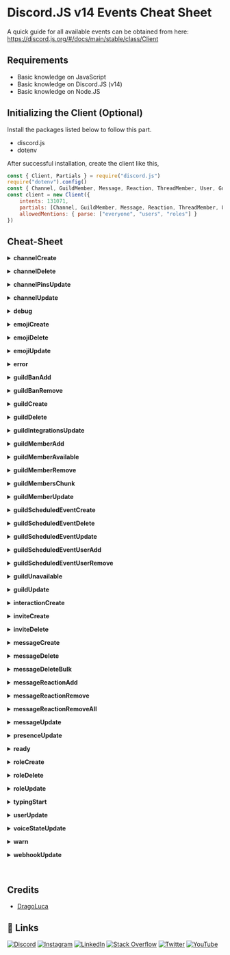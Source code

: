 # Discord.JS v14 Events Cheat Sheet

A quick guide for all available events can be obtained from here: https://discord.js.org/#/docs/main/stable/class/Client


## Requirements

- Basic knowledge on JavaScript
- Basic knowledge on Discord.JS (v14)
- Basic knowledge on Node.JS


## Initializing the Client (Optional)

Install the packages listed below to follow this part.
- discord.js
- dotenv

After successful installation, create the client like this,
```js
const { Client, Partials } = require("discord.js")
require("dotenv").config()
const { Channel, GuildMember, Message, Reaction, ThreadMember, User, GuildScheduledEvent } = Partials
const client = new Client({
    intents: 131071,
    partials: [Channel, GuildMember, Message, Reaction, ThreadMember, User, GuildScheduledEvent],
    allowedMentions: { parse: ["everyone", "users", "roles"] }
})
```

## Cheat-Sheet

<p>
<details>
<summary><strong>channelCreate</strong></summary>
<br/>

`Description:` Emitted whenever a guild channel is created.

| PARAMETER | Type     |Description                |
| :-------- | :------- | :------------------------- |
| `channel` | `GuildChannel` | The channel that was created |

```js
client.on("channelCreate", (channel) => {
    console.log(`${channel} has been created`)
})
```

</details>
</p>

<p>
<details>
<summary><strong>channelDelete</strong></summary>
<br/>

`Description:` Emitted whenever a guild channel is deleted.

| PARAMETER | Type     |Description                |
| :-------- | :------- | :------------------------- |
| `channel` | `GuildChannel` | The channel that was deleted |

```js
client.on("channelDelete", (channel) => {
    console.log(`${channel} has been deleted`)
})
```

</details>
</p>

<p>
<details>
<summary><strong>channelPinsUpdate</strong></summary>
<br/>

`Description:` Emitted whenever the pins of a channel are updated. Due to the nature of the WebSocket event, not much information can be provided easily here - you need to manually check the pins yourself.

| PARAMETER | Type     |Description                |
| :-------- | :------- | :------------------------- |
| `channel` | `GuildChannel` | The time of the pins update |
| `time` | `Date` | The channel that was deleted |

```js
client.on("channelPinsUpdate", (channel, time) => {
    console.log(`${channel}'s pin has been updated at ${time}`)
})
```

</details>
</p>

<p>
<details>
<summary><strong>channelUpdate</strong></summary>
<br/>

`Description:` Emitted whenever a channel is updated - e.g. name change, topic change, channel type change.

| PARAMETER | Type     |Description                |
| :-------- | :------- | :------------------------- |
| `oldChannel` | `DMChannel/GuildChannel` | The channel before the update |
| `newChannel` | `DMChannel/GuildChannel` |  The channel after the update |

```js
client.on("channelUpdate", (oldChannel, newChannel) => {
    console.log(`A channel's data has been updated`)
    console.log(`${newChannel}'s name has been updated from, ${oldChannel.name} to ${newChannel.name}`)
})
```

</details>
</p>

<p>
<details>
<summary><strong>debug</strong></summary>
<br/>

`Description:` Emitted for general debugging information.

| PARAMETER | Type     |Description                |
| :-------- | :------- | :------------------------- |
| `info` | `String` | The debug information |

```js
client.on("debug", (info) => {
    console.log(`Debug logged as ${info}`)
})
```

</details>
</p>

<p>
<details>
<summary><strong>emojiCreate</strong></summary>
<br/>

`Description:` Emitted whenever a custom emoji is created in a guild.

| PARAMETER | Type     |Description                |
| :-------- | :------- | :------------------------- |
| `emoji` | `GuildEmoji` | The emoji that was created |

```js
client.on("emojiCreate", (emoji) => {
    console.log(`${emoji} has been created in ${emoji.guild.name}`)
})
```

</details>
</p>

<p>
<details>
<summary><strong>emojiDelete</strong></summary>
<br/>

`Description:` Emitted whenever a custom emoji is deleted in a guild.

| PARAMETER | Type     |Description                |
| :-------- | :------- | :------------------------- |
| `emoji` | `GuildEmoji` | The emoji that was deleted |

```js
client.on("emojiDelete", (emoji) => {
    console.log(`${emoji} has been deleted in ${emoji.guild.name}`)
})
```

</details>
</p>

<p>
<details>
<summary><strong>emojiUpdate</strong></summary>
<br/>

`Description:` Emitted whenever a custom guild emoji is updated.

| PARAMETER | Type     |Description                |
| :-------- | :------- | :------------------------- |
| `oldEmoji` | `GuildEmoji` | The old emoji |
| `newEmoji` | `GuildEmoji` | The new emoji |

```js
client.on("emojiUpdate", (oldEmoji, newEmoji) => {
    console.log(`An emoji has been updated`)
    console.log(`${oldEmoji.name} has been updated to ${newEmoji.name}`)
})
```

</details>
</p>

<p>
<details>
<summary><strong>error</strong></summary>
<br/>

`Description:` Emitted whenever the client's WebSocket encounters a connection error.

| PARAMETER | Type     |Description                |
| :-------- | :------- | :------------------------- |
| `error` | `Error` | The encountered error |

```js
client.on("error", (error) => {
    console.log(`Client encountered a connection error: ${error}`)
})
```

</details>
</p>

<p>
<details>
<summary><strong>guildBanAdd</strong></summary>
<br/>

`Description:` Emitted whenever a member is banned from a guild.

| PARAMETER | Type     |Description                |
| :-------- | :------- | :------------------------- |
| `ban` | `GuildBan` | The ban that occurred |

```js
client.on("guildBanAdd", (ban) => {
    console.log(`${ban.user.tag} has been banned from ${ban.guild.name}`)
})
```

</details>
</p>

<p>
<details>
<summary><strong>guildBanRemove</strong></summary>
<br/>

`Description:` Emitted whenever a member is unbanned from a guild.

| PARAMETER | Type     |Description                |
| :-------- | :------- | :------------------------- |
| `ban` | `GuildBan` | The ban that was removed |

```js
client.on("guildBanRemove", (ban) => {
    console.log(`${ban.user.tag} has been unbanned from ${ban.guild.name}`)
})
```

</details>
</p>

<p>
<details>
<summary><strong>guildCreate</strong></summary>
<br/>

`Description:` Emitted whenever the client joins a guild.

| PARAMETER | Type     |Description                |
| :-------- | :------- | :------------------------- |
| `guild` | `Guild` | The created guild |

```js
client.on("guildCreate", (guild) => {
    console.log(`The bot has joined ${guild.name}`)
})
```

</details>
</p>

<p>
<details>
<summary><strong>guildDelete</strong></summary>
<br/>

`Description:` Emitted whenever a guild kicks the client or the guild is deleted/left.

| PARAMETER | Type     |Description                |
| :-------- | :------- | :------------------------- |
| `guild` | `Guild` | The guild that was deleted |

```js
client.on("guildDelete", (guild) => {
    console.log(`The bot has left ${guild.name}`)
})
```

</details>
</p>

<p>
<details>
<summary><strong>guildIntegrationsUpdate</strong></summary>
<br/>

`Description:` Emitted whenever a guild integration is updated.

| PARAMETER | Type     |Description                |
| :-------- | :------- | :------------------------- |
| `guild` | `Guild` | The guild whose integrations were updated |

```js
client.on("guildIntegrationsUpdate", (guild) => {
    console.log(`An integration has been updated in ${guild.name}`)
})
```

</details>
</p>

<p>
<details>
<summary><strong>guildMemberAdd</strong></summary>
<br/>

`Description:` Emitted whenever a user joins a guild.

| PARAMETER | Type     |Description                |
| :-------- | :------- | :------------------------- |
| `member` | `GuildMember` | The member that has joined a guild |

```js
client.on("guildMemberAdd", (member) => {
    console.log(`${member.tag} has joined the server`)
})
```

</details>
</p>

<p>
<details>
<summary><strong>guildMemberAvailable</strong></summary>
<br/>

`Description:` Emitted whenever a member becomes available in a large guild.

| PARAMETER | Type     |Description                |
| :-------- | :------- | :------------------------- |
| `member` | `GuildMember` | The member that became available |

```js
client.on("guildMemberAvailable", (member) => {
    console.log(`${member.tag} is now available in ${member.guild.name}`)
})
```

</details>
</p>

<p>
<details>
<summary><strong>guildMemberRemove</strong></summary>
<br/>

`Description:` Emitted whenever a member leaves a guild, or is kicked.

| PARAMETER | Type     |Description                |
| :-------- | :------- | :------------------------- |
| `member` | `GuildMember` | The member that has left/been kicked from the guild |

```js
client.on("guildMemberRemove", (member) => {
    console.log(`${member.tag} has left the server`)
})
```

</details>
</p>

<p>
<details>
<summary><strong>guildMembersChunk</strong></summary>
<br/>

`Description:` Emitted whenever a chunk of guild members is received (all members come from the same guild).

| PARAMETER | Type     |Description                |
| :-------- | :------- | :------------------------- |
| `members` | `Collection <Snowflake, GuildMember>` | The members in the chunk |
| `guild` | `Guild` | The guild related to the member chunk |
| `chunk` | `GuildMembersChunk` | Properties of the received chunk |

```js
client.on("guildMembersChunk", (members, guild, chunk) => {
    console.log(`${members.map(member => member.user.tag).join(", ")} (${chunk.count}) has joined from the same server, ${guild.name}`)
})
```

</details>
</p>

<p>
<details>
<summary><strong>guildMemberUpdate</strong></summary>
<br/>

`Description:` Emitted whenever a guild member changes - i.e. new role, removed role, nickname.

| PARAMETER | Type     |Description                |
| :-------- | :------- | :------------------------- |
| `oldMember` | `GuildMember` | The member before the update |
| `newMember` | `GuildMember` | The member after the update |

```js
client.on("guildMemberUpdate", (oldMember, newMember) => {
    console.log(`A member's data has been updated`)
    console.log(`${newMember}'s nickname has been changed from ${oldMember.nickname} to ${newMember.nickname}`)
})
```

</details>
</p>

<p>
<details>
<summary><strong>guildScheduledEventCreate</strong></summary>
<br/>

`Description:` Emitted whenever a guild scheduled event is created.

| PARAMETER | Type     |Description                |
| :-------- | :------- | :------------------------- |
| `guildScheduledEvent` | `GuildScheduledEvent` | The created guild scheduled event |

```js
client.on("guildScheduledEventCreate", (guildScheduledEvent) => {
    console.log(`An event has been scheduled in ${guildScheduledEvent.channel} by ${guildScheduledEvent.creator} as ${guildScheduledEvent.name}`)
})
```

</details>
</p>

<p>
<details>
<summary><strong>guildScheduledEventDelete</strong></summary>
<br/>

`Description:` Emitted whenever a guild scheduled event is deleted.

| PARAMETER | Type     |Description                |
| :-------- | :------- | :------------------------- |
| `guildScheduledEvent` | `GuildScheduledEvent` | The deleted guild scheduled event |

```js
client.on("guildScheduledEventDelete", (guildScheduledEvent) => {
    console.log(`An event has been deleted in ${guildScheduledEvent.channel} by ${guildScheduledEvent.creator} as ${guildScheduledEvent.name}`)
})
```

</details>
</p>

<p>
<details>
<summary><strong>guildScheduledEventUpdate</strong></summary>
<br/>

`Description:` Emitted whenever a guild scheduled event gets updated.

| PARAMETER | Type     |Description                |
| :-------- | :------- | :------------------------- |
| `oldGuildScheduledEvent` | `GuildScheduledEvent` | The guild scheduled event object before the update |
| `newGuildScheduledEvent` | `GuildScheduledEvent` | The guild scheduled event object before the update |

```js
client.on("guildScheduledEventUpdate", (oldGuildScheduledEvent, newGuildScheduledEvent) => {
    console.log(`An event's name has been updated from ${oldGuildScheduledEvent.name} to ${newGuildScheduledEvent.name}`)
})
```

</details>
</p>

<p>
<details>
<summary><strong>guildScheduledEventUserAdd</strong></summary>
<br/>

`Description:` Emitted whenever a user subscribes to a guild scheduled event.

| PARAMETER | Type     |Description                |
| :-------- | :------- | :------------------------- |
| `guildScheduledEvent` | `GuildScheduledEvent` | The guild scheduled event |
| `user` | `User` | The user who subscribed |

```js
client.on("guildScheduledEventUserAdd", (guildScheduledEvent, user) => {
    console.log(`${user} has subscribed to ${guildScheduledEvent.name}`)
})
```

</details>
</p>

<p>
<details>
<summary><strong>guildScheduledEventUserRemove</strong></summary>
<br/>

`Description:` Emitted whenever a user unsubscribes from a guild scheduled event.

| PARAMETER | Type     |Description                |
| :-------- | :------- | :------------------------- |
| `guildScheduledEvent` | `GuildScheduledEvent` | The guild scheduled event |
| `user` | `User` | The user who unsubscribed |

```js
client.on("guildScheduledEventUserAdd", (guildScheduledEvent, user) => {
    console.log(`${user} has unsubscribed to ${guildScheduledEvent.name}`)
})
```

</details>
</p>

<p>
<details>
<summary><strong>guildUnavailable</strong></summary>
<br/>

`Description:` Emitted whenever a guild becomes unavailable, likely due to a server outage.

| PARAMETER | Type     |Description                |
| :-------- | :------- | :------------------------- |
| `guild` | `Guild` | The guild that has become unavailable |

```js
client.on("guildUnavailable", (guild) => {
    console.log(`${guild.name} has become unavailable, likely due to a server outage`)
})
```

</details>
</p>

<p>
<details>
<summary><strong>guildUpdate</strong></summary>
<br/>

`Description:` Emitted whenever a guild is updated - e.g. name change.

| PARAMETER | Type     |Description                |
| :-------- | :------- | :------------------------- |
| `oldGuild` | `Guild` | The guild before the update |
| `newGuild` | `Guild` | The guild after the update |

```js
client.on("guildUpdate", (oldGuild, newGuild) => {
    console.log(`A guild has been updated`)
    console.log(`${oldGuild.name} has been changed to ${newGuild.name}`)
})
```

</details>
</p>

<p>
<details>
<summary><strong>interactionCreate</strong></summary>
<br/>

`Description:` Emitted when an interaction is created.

| PARAMETER | Type     |Description                |
| :-------- | :------- | :------------------------- |
| `interaction` | `Interaction` | The interaction which was created |

```js
client.on("interactionCreate", (interaction) => {
    console.log(`An interaction has been created in ${interaction.guild.name}`)
})
```

</details>
</p>

<p>
<details>
<summary><strong>inviteCreate</strong></summary>
<br/>

`Description:` Emitted when an invite is created. <br/><br/>
`Requirements:` This event only triggers if the client has `MANAGE_GUILD` permissions for the guild, or `MANAGE_CHANNELS` permissions for the channel.

| PARAMETER | Type     |Description                |
| :-------- | :------- | :------------------------- |
| `invite` | `Invite` | The invite that was created |

```js
client.on("inviteCreate", (invite) => {
    console.log(`An invite has been created by ${invite.inviter.tag}. The code is ${invite.code}`)
})
```

</details>
</p>

<p>
<details>
<summary><strong>inviteDelete</strong></summary>
<br/>

`Description:` Emitted when an invite is deleted. <br/><br/>
`Requirements:` This event only triggers if the client has `MANAGE_GUILD` permissions for the guild, or `MANAGE_CHANNELS` permissions for the channel.

| PARAMETER | Type     |Description                |
| :-------- | :------- | :------------------------- |
| `invite` | `Invite` | The invite that was deleted |

```js
client.on("inviteDelete", (invite) => {
    console.log(`An invite has been deleted by ${invite.inviter.tag}. The code is ${invite.code}`)
})
```

</details>
</p>

<p>
<details>
<summary><strong>messageCreate</strong></summary>
<br/>

`Description:` Emitted whenever a message is created.

| PARAMETER | Type     |Description                |
| :-------- | :------- | :------------------------- |
| `message` | `Message` | The created message |

```js
client.on("messageCreate", (message) => {
    console.log(`A message has been sent in ${message.channel} as ${message.content}`)
})
```

</details>
</p>

<p>
<details>
<summary><strong>messageDelete</strong></summary>
<br/>

`Description:` Emitted whenever a message is deleted.

| PARAMETER | Type     |Description                |
| :-------- | :------- | :------------------------- |
| `message` | `Message` | The deleted message |

```js
client.on("messageDelete", (message) => {
    console.log(`A message has been deleted in ${message.channel} as ${message.content}`)
})
```

</details>
</p>

<p>
<details>
<summary><strong>messageDeleteBulk</strong></summary>
<br/>

`Description:` Emitted whenever messages are deleted in bulk.

| PARAMETER | Type     |Description                |
| :-------- | :------- | :------------------------- |
| `messages` | `Collection<Snowflake, Message>` | The deleted messages, mapped by their id |

```js
client.on("messageDeleteBulk", (messages) => {
    console.log(`A lot of messages have been deleted ${messages.map(message => message.content).join(", ")}`)
})
```

</details>
</p>

<p>
<details>
<summary><strong>messageReactionAdd</strong></summary>
<br/>

`Description:` Emitted whenever a reaction is added to a message.

| PARAMETER | Type     |Description                |
| :-------- | :------- | :------------------------- |
| `messageReaction` | `MessageReaction` | The reaction object |
| `user` | `User` | The user that applied the emoji or reaction emoji |

```js
client.on("messageReactionAdd", (messageReaction, user) => {
    console.log(`A reaction has been added to a message`)
    console.log(`${messageReaction.emoji} has been added to a message by ${user.tag}`)
})
```

</details>
</p>

<p>
<details>
<summary><strong>messageReactionRemove</strong></summary>
<br/>

`Description:` Emitted whenever a reaction is removed from a message.

| PARAMETER | Type     |Description                |
| :-------- | :------- | :------------------------- |
| `messageReaction` | `MessageReaction` | The reaction object |
| `user` | `User` | The user that removed the emoji or reaction emoji |

```js
client.on("messageReactionRemove", (messageReaction, user) => {
    console.log(`A reaction has been removed from a message`)
    console.log(`${messageReaction.emoji} has been removed from a message by ${user.tag}`)
})
```

</details>
</p>

<p>
<details>
<summary><strong>messageReactionRemoveAll</strong></summary>
<br/>

`Description:` Emitted whenever all reactions are removed from a message.

| PARAMETER | Type     |Description                |
| :-------- | :------- | :------------------------- |
| `message` | `Message` | The message the reactions were removed from |
| `reactions` | `Collection <(string \| Snowflake),MessageReaction>` | The cached message reactions that were removed |

```js
client.on("messageReactionRemoveAll", (message, reactions) => {
    console.log(`${reactions.map(reaction => reaction.emoji).join(", ")} has been removed from ${message.id}`)
})
```

</details>
</p>

<p>
<details>
<summary><strong>messageUpdate</strong></summary>
<br/>

`Description:` Emitted whenever a message is updated - e.g. embed or content change.

| PARAMETER | Type     |Description                |
| :-------- | :------- | :------------------------- |
| `oldMessage` | `Message` | The message before the update |
| `newMessage` | `Message` | The message after the update |

```js
client.on("messageUpdate", (oldMessage, newMessage) => {
    console.log(`A message has been updated`)
    console.log(`${oldMessage.content} has been edited to ${newMessage.content}`)
})
```

</details>
</p>

<p>
<details>
<summary><strong>presenceUpdate</strong></summary>
<br/>

`Description:` Emitted whenever a guild member's presence changes, or they change one of their details.

| PARAMETER | Type     |Description                |
| :-------- | :------- | :------------------------- |
| `oldPresence` | `Presence` | The presence before the update, if one at all |
| `newPresence` | `Presence` | The presence after the update |

```js
client.on("presenceUpdate", (oldPresence, newPresence) => {
    console.log(`${newPresence.member}'s presnece has been updated from ${oldPresence.clientStatus} to ${newPresence.clientStatus}`)
})
```

</details>
</p>

<p>
<details>
<summary><strong>ready</strong></summary>
<br/>

`Description:` Emitted when the client becomes ready to start working.

```js
client.on("ready", () => {
    console.log(`${client.user.tag} is now ready!`)
})
```

</details>
</p>

<p>
<details>
<summary><strong>roleCreate</strong></summary>
<br/>

`Description:` Emitted whenever a role is created.

| PARAMETER | Type     |Description                |
| :-------- | :------- | :------------------------- |
| `role` | `Role` | The role that was created |

```js
client.on("roleCreate", (role) => {
    console.log(`${role} has been created`)
})
```

</details>
</p>

<p>
<details>
<summary><strong>roleDelete</strong></summary>
<br/>

`Description:` Emitted whenever a role is deleted.

| PARAMETER | Type     |Description                |
| :-------- | :------- | :------------------------- |
| `role` | `Role` | The role that was deleted |

```js
client.on("roleCreate", (role) => {
    console.log(`${role} has been deleted`)
})
```

</details>
</p>

<p>
<details>
<summary><strong>roleUpdate</strong></summary>
<br/>

`Description:` Emitted whenever a guild role is updated.

| PARAMETER | Type     |Description                |
| :-------- | :------- | :------------------------- |
| `oldRole` | `Role` | The role before the update |
| `newRole` | `Role` | The role after the update |

```js
client.on("roleUpdate", (oldRole, newRole) => {
    console.log(`A role has been updated`)
    console.log(`${oldRole.name} has been updated to ${newRole.name}`)
})
```

</details>
</p>

<p>
<details>
<summary><strong>typingStart</strong></summary>
<br/>

`Description:` Emitted whenever a user starts typing in a channel.

| PARAMETER | Type     |Description                |
| :-------- | :------- | :------------------------- |
| `channel` | `GuildChannel` | The channel the user started typing in |
| `user` | `User` | The user that started typing |

```js
client.on("typingStart", (channel, user) => {
    console.log(`${user.tag} has started typing in ${channel}`)
})
```

</details>
</p>

<p>
<details>
<summary><strong>userUpdate</strong></summary>
<br/>

`Description:` Emitted whenever a user's details (e.g. username) are changed. Triggered by the Discord gateway events `USER_UPDATE`, `GUILD_MEMBER_UPDATE`, and `PRESENCE_UPDATE`.

| PARAMETER | Type     |Description                |
| :-------- | :------- | :------------------------- |
| `oldUser` | `User` | The user before the update |
| `newUser` | `User` | The user after the update |

```js
client.on("userUpdate", (oldUser, newUser) => {
    console.log(`${oldUser.username} has been changed to ${newUser.username}`)
})
```

</details>
</p>

<p>
<details>
<summary><strong>voiceStateUpdate</strong></summary>
<br/>

`Description:` Emitted whenever a user changes voice state - e.g. joins/leaves a channel, mutes/unmutes.

| PARAMETER | Type     |Description                |
| :-------- | :------- | :------------------------- |
| `oldState` | `VoiceState` | The voice state before the update |
| `newState` | `VoiceState` | The voice state after the update |

```js
client.on("voiceStateUpdate", (oldState, newState) => {
    console.log(`${newState.member}'s voice state has been updated`)
})
```

</details>
</p>

<p>
<details>
<summary><strong>warn</strong></summary>
<br/>

`Description:` Emitted for general warnings. 

| PARAMETER | Type     |Description                |
| :-------- | :------- | :------------------------- |
| `info` | `String` | The warning |

```js
client.on("warn", (info) => {
    console.log(`warn: ${info}`)
})
```

</details>
</p>

<p>
<details>
<summary><strong>webhookUpdate</strong></summary>
<br/>

`Description:` Emitted whenever a channel has its webhooks changed.

| PARAMETER | Type     |Description                |
| :-------- | :------- | :------------------------- |
| `channel` | `TextChannel/NewsChannel/VoiceChannel` | The channel that had a webhook update |

```js
client.on("webhookUpdate", (channel) => {
    console.log(`A webhook name has been updated in ${channel}`)
})
```

</details>
</p>

<br/>

## Credits

- [DragoLuca](https://github.com/dragoluca22)


## 🔗 Links
[![Discord](https://img.shields.io/badge/Discord-%237289DA.svg?logo=discord&logoColor=white)](htttps://discord.gg/fAWw5QNutB) [![Instagram](https://img.shields.io/badge/Instagram-%23E4405F.svg?logo=Instagram&logoColor=white)](https://instagram.com/sarthakkundu22) [![LinkedIn](https://img.shields.io/badge/LinkedIn-%230077B5.svg?logo=linkedin&logoColor=white)](https://linkedin.com/in/sarthak-kundu-608479220) [![Stack Overflow](https://img.shields.io/badge/-Stackoverflow-FE7A16?logo=stack-overflow&logoColor=white)](https://stackoverflow.com/users/16536353) [![Twitter](https://img.shields.io/badge/Twitter-%231DA1F2.svg?logo=Twitter&logoColor=white)](https://twitter.com/skk_at) [![YouTube](https://img.shields.io/badge/YouTube-%23FF0000.svg?logo=YouTube&logoColor=white)](https://youtube.com/c/UCFTLRtd7NMfdD_R8ftqXBzQ) 